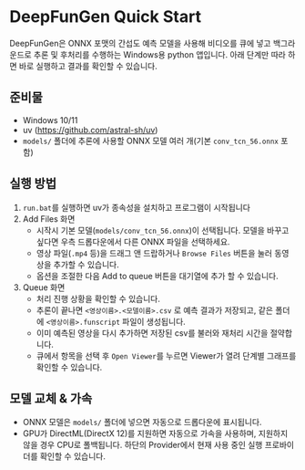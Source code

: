# DeepFunGen Quick Start

DeepFunGen은 ONNX 포맷의 간섭도 예측 모델을 사용해 비디오를 큐에 넣고 백그라운드로 추론 및 후처리를 수행하는 Windows용 python 앱입니다. 아래 단계만 따라 하면 바로 실행하고 결과를 확인할 수 있습니다.

## 준비물
- Windows 10/11
- uv (https://github.com/astral-sh/uv)
- `models/` 폴더에 추론에 사용할 ONNX 모델 여러 개(기본 `conv_tcn_56.onnx` 포함)

## 실행 방법
1. `run.bat`를 실행하면 uv가 종속성을 설치하고 프로그램이 시작됩니다
2. Add Files 화면
   - 시작시 기본 모델(`models/conv_tcn_56.onnx`)이 선택됩니다. 모델을 바꾸고 싶다면 우측 드롭다운에서 다른 ONNX 파일을 선택하세요.
   - 영상 파일(`.mp4` 등)을 드래그 앤 드랍하거나 `Browse Files` 버튼을 눌러 동영상을 추가할 수 있습니다.
   - 옵션을 조절한 다음 Add to queue 버튼을 대기열에 추가 할 수 있습니다.
3. Queue 화면
   - 처리 진행 상황을 확인할 수 있습니다.
   - 추론이 끝나면 `<영상이름>.<모델이름>.csv` 로 예측 결과가 저장되고, 같은 폴더에 `<영상이름>.funscript` 파일이 생성됩니다.
   - 이미 예측된 영상을 다시 추가하면 저장된 csv를 불러와 재처리 시간을 절약합니다.
   - 큐에서 항목을 선택 후 `Open Viewer`를 누르면 Viewer가 열려 단계별 그래프를 확인할 수 있습니다.

## 모델 교체 & 가속
- ONNX 모델은 `models/` 폴더에 넣으면 자동으로 드롭다운에 표시됩니다.
- GPU가 DirectML(DirectX 12)를 지원하면 자동으로 가속을 사용하며, 지원하지 않을 경우 CPU로 폴백됩니다. 하단의 Provider에서 현재 사용 중인 실행 프로바이더를 확인할 수 있습니다.
